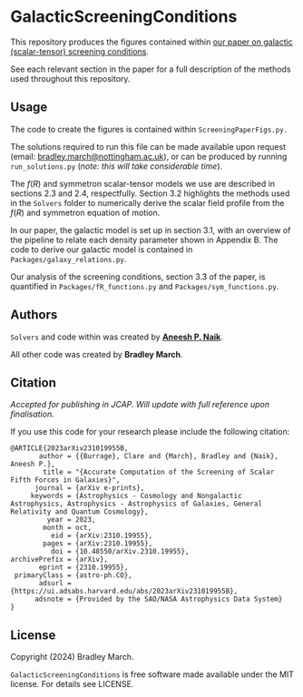 # GalacticScreeningConditions

This repository produces the figures contained within [our paper on galactic (scalar-tensor) screening conditions](https://arxiv.org/abs/2310.19955). 

See each relevant section in the paper for a full description of the methods used throughout this repository.

## Usage

The code to create the figures is contained within ```ScreeningPaperFigs.py.```

The solutions required to run this file can be made available upon request (email: bradley.march@nottingham.ac.uk), or can be produced by running ```run_solutions.py``` (*note: this will take considerable time*).

The $f(R)$ and symmetron scalar-tensor models we use are described in sections 2.3 and 2.4, respectfully.
Section 3.2 highlights the methods used in the ```Solvers``` folder to numerically derive the scalar field profile from the $f(R)$ and symmetron equation of motion.

In our paper, the galactic model is set up in section 3.1, with an overview of the pipeline to relate each density parameter shown in Appendix B. The code to derive our galactic model is contained in ```Packages/galaxy_relations.py```. 

Our analysis of the screening conditions, section 3.3 of the paper, is quantified in ```Packages/fR_functions.py``` and ```Packages/sym_functions.py```. 

## Authors

```Solvers``` and code within was created by [**Aneesh P. Naik**](https://github.com/aneeshnaik).

All other code was created by **Bradley March**.

## Citation

*Accepted for publishing in JCAP. Will update with full reference upon finalisation.*

If you use this code for your research please include the following citation:
```
@ARTICLE{2023arXiv231019955B,
       author = {{Burrage}, Clare and {March}, Bradley and {Naik}, Aneesh P.},
        title = "{Accurate Computation of the Screening of Scalar Fifth Forces in Galaxies}",
      journal = {arXiv e-prints},
     keywords = {Astrophysics - Cosmology and Nongalactic Astrophysics, Astrophysics - Astrophysics of Galaxies, General Relativity and Quantum Cosmology},
         year = 2023,
        month = oct,
          eid = {arXiv:2310.19955},
        pages = {arXiv:2310.19955},
          doi = {10.48550/arXiv.2310.19955},
archivePrefix = {arXiv},
       eprint = {2310.19955},
 primaryClass = {astro-ph.CO},
       adsurl = {https://ui.adsabs.harvard.edu/abs/2023arXiv231019955B},
      adsnote = {Provided by the SAO/NASA Astrophysics Data System}
}
```


## License

Copyright (2024) Bradley March.

`GalacticScreeningConditions` is free software made available under the MIT license. For details see LICENSE.




